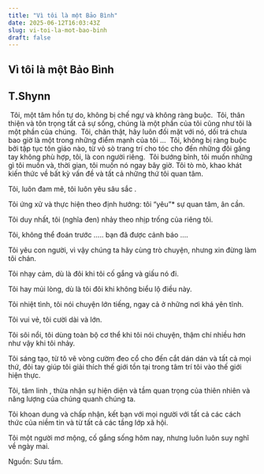 ```yaml
---
title: "Vì tôi là một Bảo Bình"
date: 2025-06-12T16:03:43Z
slug: vi-toi-la-mot-bao-binh
draft: false
---
```


## Vì tôi là một Bảo Bình

## T.Shynn

​ ​Tôi, một tâm hồn tự do, không bị chế ngự và không ràng buộc. ​ ​Tôi, thân thiện và tôn trọng tất cả sự sống, chúng là một phần của tôi cũng như tôi là một phần của chúng. ​ ​Tôi, chân thật, hãy luôn đối mặt với nó, dối trá chưa bao giờ là một trong những điểm mạnh của tôi … ​ ​Tôi, không bị ràng buộc bởi tập tục tôn giáo nào, từ vỏ sò trang trí cho tóc cho đến những đôi găng tay không phù hợp, tôi, là con người riêng. ​ ​Tôi bướng bỉnh, tôi muốn những gì tôi muốn và, thời gian, tôi muốn nó ngay bây giờ.​ 
Tôi tò mò, khao khát kiến thức về bất kỳ vấn đề và tất cả những thứ tôi quan tâm. 
 
Tôi, luôn đam mê, tôi luôn yêu sâu sắc . 
 
Tôi ứng xử và thực hiện theo định hướng: tôi “yêu”* sự quan tâm, ân cần. 
 
Tôi duy nhất, tôi (nghĩa đen) nhảy theo nhịp trống của riêng tôi. 
 
Tôi, không thể đoán trước ….. bạn đã được cảnh báo …. 
 
Tôi yêu con người, vì vậy chúng ta hãy cùng trò chuyện, nhưng xin đừng làm tôi chán. 
 
Tôi nhạy cảm, dù là đôi khi tôi cố gắng và giấu nó đi. 
 
Tôi hay mủi lòng, dù là tôi đôi khi không biểu lộ điều này. 
 
Tôi nhiệt tình, tôi nói chuyện lớn tiếng, ngay cả ở những nơi khá yên tĩnh. 
 
Tôi vui vẻ, tôi cười dài và lớn. 
 
Tôi sôi nổi, tôi dùng toàn bộ cơ thể khi tôi nói chuyện, thậm chí nhiều hơn như vậy khi tôi nhảy. 
 
Tôi sáng tạo, từ tô vẽ vòng cườm đeo cổ cho đến cắt dán dán và tất cả mọi thứ, đôi tay giúp tôi giải thích thế giới tồn tại trong tâm trí tôi vào thế giới hiện thực. 
 
Tôi, tâm linh , thừa nhận sự hiện diện và tầm quan trọng của thiên nhiên và năng lượng của chúng quanh chúng ta. 
 
Tôi khoan dung và chấp nhận, kết bạn với mọi người với tất cả các cách thức của niềm tin và từ tất cả các tầng lớp xã hội. 
 
Tôi một người mơ mộng, cố gắng sống hôm nay, nhưng luôn luôn suy nghĩ về ngày mai.
 
 
 
 
 
Nguồn: Sưu tầm.